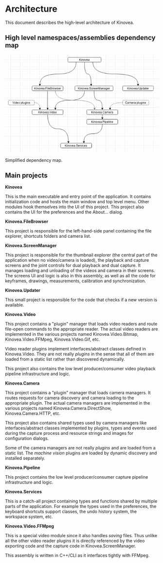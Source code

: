Architecture
============

This document describes the high-level architecture of Kinovea.

High level namespaces/assemblies dependency map
-------------------------

![](Tools/Architecture/deps-highlevel.png)

Simplified dependency map.


Main projects
-------------

**Kinovea**

This is the main executable and entry point of the application. 
It contains initialization code and hosts the main window and top level menu. 
Other modules hook themselves into the UI of this project. 
This project also contains the UI for the preferences and the About… dialog.

**Kinovea.FileBrowser**

This project is responsible for the left-hand-side panel containing the file explorer, shortcuts folders and camera list.

**Kinovea.ScreenManager**

This project is responsible for the thumbnail explorer (the central part of the application when no video/camera is loaded), the playback and capture screens and the joint controls for dual playback and dual capture. It manages loading and unloading of the videos and camera in their screens. The screens UI and logic is also in this assembly, as well as all the code for keyframes, drawings, measurements, calibration and synchronization.

**Kinovea.Updater**

This small project is responsible for the code that checks if a new version is available.

**Kinovea.Video**

This project contains a "plugin" manager that loads video readers and route file-open commands to the appropriate reader. 
The actual video readers are implemented in the various projects named Kinovea.Video.Bitmap, Kinovea.Video.FFMpeg, Kinovea.Video.Gif, etc.

Video reader plugins implement interfaces/abstract classes defined in Kinovea.Video. They are not really *plugins* in the sense that all of them are loaded from a static list rather than discovered dynamically.

This project also contains the low level producer/consumer video playback pipeline infrastructure and logic.

**Kinovea.Camera**

This project contains a "plugin" manager that loads camera managers. It routes requests for camera discovery and camera loading to the appropriate plugin. 
The actual camera managers are implemented in the various projects named Kinovea.Camera.DirectShow, Kinovea.Camera.HTTP, etc.

This project also contains shared types used by camera managers like interfaces/abstract classes implemented by plugins, types and events used during the capture process and resource strings and images for configuration dialogs.

Some of the camera managers are not really *plugins* and are loaded from a static list. The *machine vision* plugins are loaded by dynamic discovery and installed separately.

**Kinovea.Pipeline**

This project contains the low level producer/consumer capture pipeline infrastructure and logic.

**Kinovea.Services**

This is a catch-all project containing types and functions shared by multiple parts of the application. 
For example the types used in the preferences, the keyboard shortcuts support classes, the undo history system, the workspace system, etc.

**Kinovea.Video.FFMpeg**

This is a special video module since it also handles *saving* files. Thus unlike all the other video reader plugins it is directly referenced by the video exporting code and the capture code in Kinovea.ScreenManager.

This assembly is written in C++/CLI as it interfaces tightly with FFMpeg.




